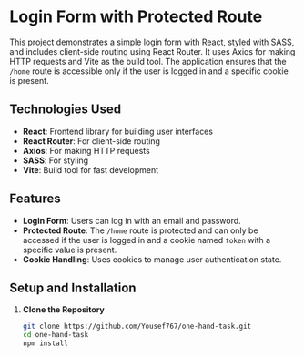 # Login Form with Protected Route

This project demonstrates a simple login form with React, styled with SASS, and includes client-side routing using React Router. It uses Axios for making HTTP requests and Vite as the build tool. The application ensures that the `/home` route is accessible only if the user is logged in and a specific cookie is present.

## Technologies Used

- **React**: Frontend library for building user interfaces
- **React Router**: For client-side routing
- **Axios**: For making HTTP requests
- **SASS**: For styling
- **Vite**: Build tool for fast development

## Features

- **Login Form**: Users can log in with an email and password.
- **Protected Route**: The `/home` route is protected and can only be accessed if the user is logged in and a cookie named `token` with a specific value is present.
- **Cookie Handling**: Uses cookies to manage user authentication state.

## Setup and Installation

1. **Clone the Repository**

   ```bash
   git clone https://github.com/Yousef767/one-hand-task.git
   cd one-hand-task
   npm install
